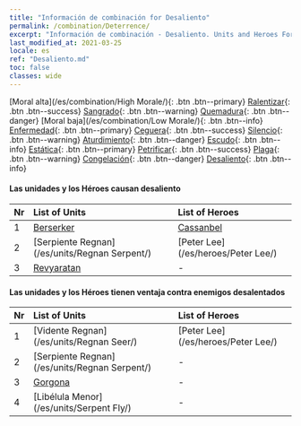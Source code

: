 ```yaml
---
title: "Información de combinación for Desaliento"
permalink: /combination/Deterrence/
excerpt: "Información de combinación - Desaliento. Units and Heroes Formation."
last_modified_at: 2021-03-25
locale: es
ref: "Desaliento.md"
toc: false
classes: wide
---
```


  [Moral alta](/es/combination/High Morale/){: .btn .btn--primary} [Ralentizar](/es/combination/Slow/){: .btn .btn--success} [Sangrado](/es/combination/Bleeding/){: .btn .btn--warning} [Quemadura](/es/combination/Burning/){: .btn .btn--danger} [Moral baja](/es/combination/Low Morale/){: .btn .btn--info} [Enfermedad](/es/combination/Disease/){: .btn .btn--primary} [Ceguera](/es/combination/Blind/){: .btn .btn--success} [Silencio](/es/combination/Silence/){: .btn .btn--warning} [Aturdimiento](/es/combination/Stun/){: .btn .btn--danger} [Escudo](/es/combination/Shield/){: .btn .btn--info} [Estática](/es/combination/Static/){: .btn .btn--primary} [Petrificar](/es/combination/Petrify/){: .btn .btn--success} [Plaga](/es/combination/Plague/){: .btn .btn--warning} [Congelación](/es/combination/Freeze/){: .btn .btn--danger} [Desaliento](/es/combination/Deterrence/){: .btn .btn--info} 


#### Las unidades y los Héroes causan desaliento

  | Nr |  List of Units  | List of Heroes | 
  |:---|:----------------|:---------------| 
  | 1 | [Berserker](/es/units/Berserker/) | [Cassanbel](/es/heroes/Cassanbel/) |
  | 2 | [Serpiente Regnan](/es/units/Regnan Serpent/) | [Peter Lee](/es/heroes/Peter Lee/) |
  | 3 | [Revyaratan](/es/units/Revyaratan/) | - |


#### Las unidades y los Héroes tienen ventaja contra enemigos desalentados

  | Nr |  List of Units  | List of Heroes | 
  |:---|:----------------|:---------------| 
  | 1 | [Vidente Regnan](/es/units/Regnan Seer/) | [Peter Lee](/es/heroes/Peter Lee/) |
  | 2 | [Serpiente Regnan](/es/units/Regnan Serpent/) | - |
  | 3 | [Gorgona](/es/units/Gorgon/) | - |
  | 4 | [Libélula Menor](/es/units/Serpent Fly/) | - |
